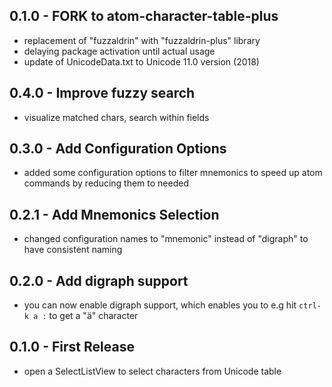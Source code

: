 
## 0.1.0 - FORK to atom-character-table-plus 
* replacement of "fuzzaldrin" with "fuzzaldrin-plus" library
* delaying package activation until actual usage
* update of UnicodeData.txt to Unicode 11.0 version (2018)

## 0.4.0 - Improve fuzzy search
* visualize matched chars, search within fields

## 0.3.0 - Add Configuration Options
* added some configuration options to filter mnemonics to speed up atom
  commands by reducing them to needed

## 0.2.1 - Add Mnemonics Selection
* changed configuration names to "mnemonic" instead of "digraph" to have
  consistent naming

## 0.2.0 - Add digraph support
* you can now enable digraph support, which enables you to e.g hit
  `ctrl-k a :` to get a "ä" character

## 0.1.0 - First Release
* open a SelectListView to select characters from Unicode table
